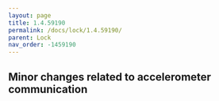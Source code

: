 ```yaml
---
layout: page
title: 1.4.59190
permalink: /docs/lock/1.4.59190/
parent: Lock
nav_order: -1459190
---
```


## Minor changes related to accelerometer communication
